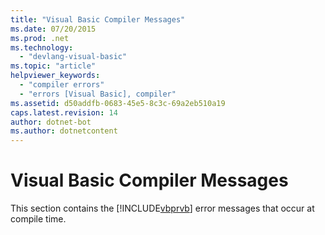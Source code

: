 ```yaml
---
title: "Visual Basic Compiler Messages"
ms.date: 07/20/2015
ms.prod: .net
ms.technology: 
  - "devlang-visual-basic"
ms.topic: "article"
helpviewer_keywords: 
  - "compiler errors"
  - "errors [Visual Basic], compiler"
ms.assetid: d50addfb-0683-45e5-8c3c-69a2eb510a19
caps.latest.revision: 14
author: dotnet-bot
ms.author: dotnetcontent
---
```

# Visual Basic Compiler Messages
This section contains the [!INCLUDE[vbprvb](~/includes/vbprvb-md.md)] error messages that occur at compile time.
